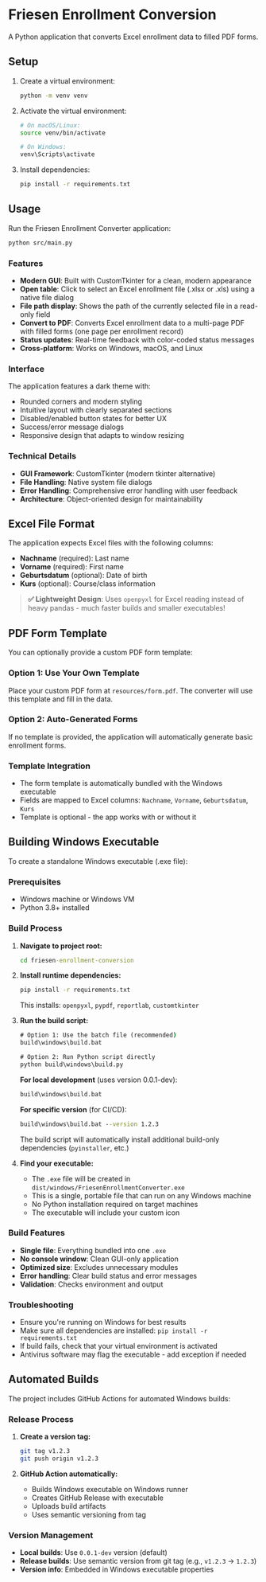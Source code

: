 # Friesen Enrollment Conversion

A Python application that converts Excel enrollment data to filled PDF forms.

## Setup

1. Create a virtual environment:
   ```bash
   python -m venv venv
   ```

2. Activate the virtual environment:
   ```bash
   # On macOS/Linux:
   source venv/bin/activate
   
   # On Windows:
   venv\Scripts\activate
   ```

3. Install dependencies:
   ```bash
   pip install -r requirements.txt
   ```

## Usage

Run the Friesen Enrollment Converter application:

```bash
python src/main.py
```

### Features

- **Modern GUI**: Built with CustomTkinter for a clean, modern appearance
- **Open table**: Click to select an Excel enrollment file (.xlsx or .xls) using a native file dialog
- **File path display**: Shows the path of the currently selected file in a read-only field
- **Convert to PDF**: Converts Excel enrollment data to a multi-page PDF with filled forms (one page per enrollment record)
- **Status updates**: Real-time feedback with color-coded status messages
- **Cross-platform**: Works on Windows, macOS, and Linux

### Interface

The application features a dark theme with:
- Rounded corners and modern styling
- Intuitive layout with clearly separated sections
- Disabled/enabled button states for better UX
- Success/error message dialogs
- Responsive design that adapts to window resizing

### Technical Details

- **GUI Framework**: CustomTkinter (modern tkinter alternative)
- **File Handling**: Native system file dialogs
- **Error Handling**: Comprehensive error handling with user feedback
- **Architecture**: Object-oriented design for maintainability

## Excel File Format

The application expects Excel files with the following columns:
- **Nachname** (required): Last name
- **Vorname** (required): First name  
- **Geburtsdatum** (optional): Date of birth
- **Kurs** (optional): Course/class information

> **✅ Lightweight Design**: Uses `openpyxl` for Excel reading instead of heavy pandas - much faster builds and smaller executables!

## PDF Form Template

You can optionally provide a custom PDF form template:

### **Option 1: Use Your Own Template**
Place your custom PDF form at `resources/form.pdf`. The converter will use this template and fill in the data.

### **Option 2: Auto-Generated Forms**
If no template is provided, the application will automatically generate basic enrollment forms.

### **Template Integration**
- The form template is automatically bundled with the Windows executable
- Fields are mapped to Excel columns: `Nachname`, `Vorname`, `Geburtsdatum`, `Kurs`
- Template is optional - the app works with or without it

## Building Windows Executable

To create a standalone Windows executable (.exe file):

### Prerequisites
- Windows machine or Windows VM
- Python 3.8+ installed

### Build Process

1. **Navigate to project root:**
   ```cmd
   cd friesen-enrollment-conversion
   ```

2. **Install runtime dependencies:**
   ```cmd
   pip install -r requirements.txt
   ```
   This installs: `openpyxl`, `pypdf`, `reportlab`, `customtkinter`



3. **Run the build script:**
   ```cmd
   # Option 1: Use the batch file (recommended)
   build\windows\build.bat
   
   # Option 2: Run Python script directly  
   python build\windows\build.py
   ```
   
   **For local development** (uses version 0.0.1-dev):
   ```cmd
   build\windows\build.bat
   ```
   
   **For specific version** (for CI/CD):
   ```cmd
   build\windows\build.bat --version 1.2.3
   ```
   
   The build script will automatically install additional build-only dependencies (`pyinstaller`, etc.)

4. **Find your executable:**
   - The `.exe` file will be created in `dist/windows/FriesenEnrollmentConverter.exe`
   - This is a single, portable file that can run on any Windows machine
   - No Python installation required on target machines
   - The executable will include your custom icon

### Build Features
- **Single file**: Everything bundled into one `.exe`
- **No console window**: Clean GUI-only application
- **Optimized size**: Excludes unnecessary modules
- **Error handling**: Clear build status and error messages
- **Validation**: Checks environment and output

### Troubleshooting
- Ensure you're running on Windows for best results
- Make sure all dependencies are installed: `pip install -r requirements.txt`
- If build fails, check that your virtual environment is activated
- Antivirus software may flag the executable - add exception if needed

## Automated Builds

The project includes GitHub Actions for automated Windows builds:

### **Release Process**
1. **Create a version tag:**
   ```bash
   git tag v1.2.3
   git push origin v1.2.3
   ```

2. **GitHub Action automatically:**
   - Builds Windows executable on Windows runner
   - Creates GitHub Release with executable
   - Uploads build artifacts
   - Uses semantic versioning from tag

### **Version Management**
- **Local builds**: Use `0.0.1-dev` version (default)
- **Release builds**: Use semantic version from git tag (e.g., `v1.2.3` → `1.2.3`)
- **Version info**: Embedded in Windows executable properties 